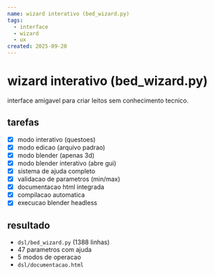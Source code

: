 ```yaml
---
name: wizard interativo (bed_wizard.py)
tags:
  - interface
  - wizard
  - ux
created: 2025-09-20
---
```


# wizard interativo (bed_wizard.py)

interface amigavel para criar leitos sem conhecimento tecnico.

## tarefas
- [x] modo interativo (questoes)
- [x] modo edicao (arquivo padrao)
- [x] modo blender (apenas 3d)
- [x] modo blender interativo (abre gui)
- [x] sistema de ajuda completo
- [x] validacao de parametros (min/max)
- [x] documentacao html integrada
- [x] compilacao automatica
- [x] execucao blender headless

## resultado
- `dsl/bed_wizard.py` (1388 linhas)
- 47 parametros com ajuda
- 5 modos de operacao
- `dsl/documentacao.html`

